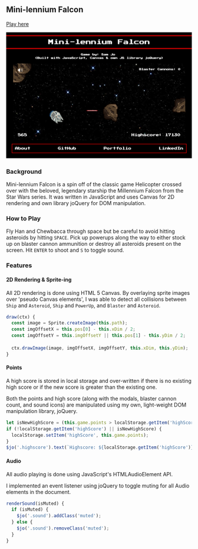 ## Mini-lennium Falcon

[Play here](http://www.samueljo.com/Mini-lenniumFalcon/)

![main](assets/main.png)

### Background

Mini-lennium Falcon is a spin off of the classic game Helicopter crossed over with the beloved, legendary starship the Millennium Falcon from the Star Wars series. It was written in JavaScript and uses Canvas for 2D rendering and own library joQuery for DOM manipulation.

### How to Play

Fly Han and Chewbacca through space but be careful to avoid hitting asteroids by hitting `SPACE`. Pick up powerups along the way to either stock up on blaster cannon ammunition or destroy all asteroids present on the screen. Hit `ENTER` to shoot and `S` to toggle sound.

### Features

#### 2D Rendering & Sprite-ing
All 2D rendering is done using HTML 5 Canvas. By overlaying sprite images over 'pseudo Canvas elements', I was able to detect all collisions between `Ship` and `Asteroid`, `Ship` and `PowerUp`, and `Blaster` and `Asteroid`.

```javascript
draw(ctx) {
  const image = Sprite.createImage(this.path);
  const imgOffsetX = this.pos[0] - this.xDim / 2;
  const imgOffsetY = this.imgOffsetY || this.pos[1] - this.yDim / 2;

  ctx.drawImage(image, imgOffsetX, imgOffsetY, this.xDim, this.yDim);
}
```

#### Points
A high score is stored in local storage and over-written if there is no existing high score or if the new score is greater than the existing one.

Both the points and high score (along with the modals, blaster cannon count, and sound icons) are manipulated using my own, light-weight DOM manipulation library, joQuery.

```javascript
let isNewHighScore = (this.game.points > localStorage.getItem('highScore'));
if (!localStorage.getItem('highScore') || isNewHighScore) {
  localStorage.setItem('highScore', this.game.points);
}
$jo('.highscore').text(`Highscore: ${localStorage.getItem('highScore')}`);
```

#### Audio
All audio playing is done using JavaScript's HTMLAudioElement API.

I implemented an event listener using joQuery to toggle muting for all Audio elements in the document.

```javascript
renderSound(isMuted) {
  if (isMuted) {
    $jo('.sound').addClass('muted');
  } else {
    $jo('.sound').removeClass('muted');
  }
}
```

